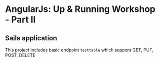 # AngularJs: Up & Running Workshop - Part II

## Sails application

This project includes basic endpoint `testtable` which suppors GET, PUT, POST, DELETE
